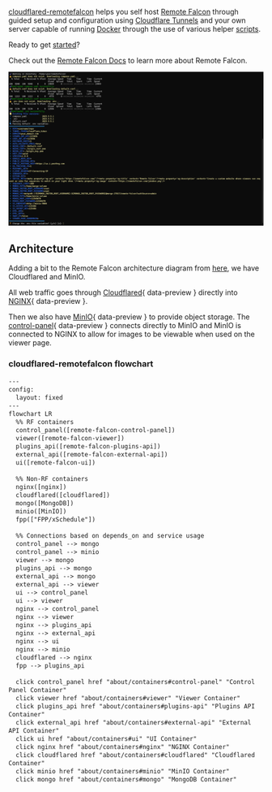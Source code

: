[cloudflared-remotefalcon](https://github.com/Ne0n09/cloudflared-remotefalcon/tree/main) helps you self host [Remote Falcon](https://remotefalcon.com/) through guided setup and configuration using [Cloudflare Tunnels](https://developers.cloudflare.com/cloudflare-one/connections/connect-networks/) and your own server capable of running [Docker](https://www.docker.com/) through the use of various helper [scripts](about/scripts.md).

Ready to get [started](install/index.md)?

Check out the [Remote Falcon Docs](https://docs.remotefalcon.com/) to learn more about Remote Falcon.

![Demo slide show](./images/slide_show_9_8_25.gif)

## Architecture

Adding a bit to the Remote Falcon architecture diagram from [here](https://docs.remotefalcon.com/docs/developer-docs/how-it-works/architecture), we have Cloudflared and MinIO.

All web traffic goes through [Cloudflared](about/containers.md#cloudflared){ data-preview } directly into [NGINX](about/containers.md#nginx){ data-preview }.

Then we also have [MinIO](about/containers.md#minio){ data-preview } to provide object storage. The [control-panel](about/containers.md#control-panel){ data-preview } connects directly to MinIO and MinIO is connected to NGINX to allow for images to be viewable when used on the viewer page.

### cloudflared-remotefalcon flowchart

```mermaid
---
config:
  layout: fixed
---
flowchart LR
  %% RF containers
  control_panel([remote-falcon-control-panel])
  viewer([remote-falcon-viewer])
  plugins_api([remote-falcon-plugins-api])
  external_api([remote-falcon-external-api])
  ui([remote-falcon-ui])

  %% Non-RF containers
  nginx([nginx])
  cloudflared([cloudflared])
  mongo([MongoDB])
  minio([MinIO])
  fpp(["FPP/xSchedule"]) 

  %% Connections based on depends_on and service usage
  control_panel --> mongo
  control_panel --> minio
  viewer --> mongo
  plugins_api --> mongo
  external_api --> mongo
  external_api --> viewer
  ui --> control_panel
  ui --> viewer
  nginx --> control_panel
  nginx --> viewer
  nginx --> plugins_api
  nginx --> external_api
  nginx --> ui
  nginx --> minio
  cloudflared --> nginx
  fpp --> plugins_api

  click control_panel href "about/containers#control-panel" "Control Panel Container"
  click viewer href "about/containers#viewer" "Viewer Container"
  click plugins_api href "about/containers#plugins-api" "Plugins API Container"
  click external_api href "about/containers#external-api" "External API Container"
  click ui href "about/containers#ui" "UI Container"
  click nginx href "about/containers#nginx" "NGINX Container"
  click cloudflared href "about/containers#cloudflared" "Cloudflared Container"
  click minio href "about/containers#minio" "MinIO Container"
  click mongo href "about/containers#mongo" "MongoDB Container"


```